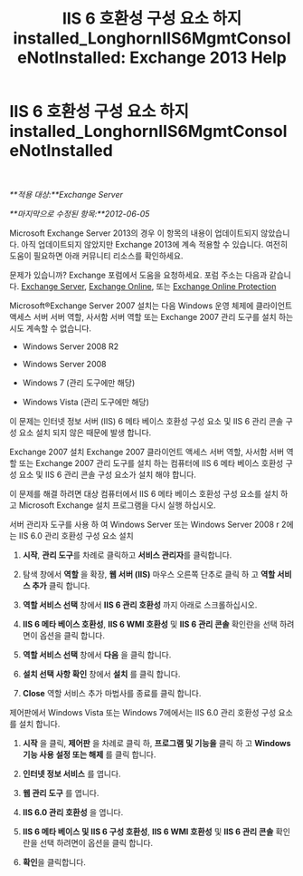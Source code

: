 ﻿---
title: 'IIS 6 호환성 구성 요소 하지 installed_LonghornIIS6MgmtConsoleNotInstalled: Exchange 2013 Help'
TOCTitle: IIS 6 호환성 구성 요소 하지 installed_LonghornIIS6MgmtConsoleNotInstalled
ms:assetid: 8358eafb-def7-4b8d-8fe1-623bc5a0e20e
ms:mtpsurl: https://technet.microsoft.com/ko-kr/library/ms.exch.setupreadiness.longhorniis6mgmtconsolenotinstalled(v=EXCHG.150)
ms:contentKeyID: 50483550
ms.date: 05/22/2018
mtps_version: v=EXCHG.150
ms.translationtype: MT
---

# IIS 6 호환성 구성 요소 하지 installed\_LonghornIIS6MgmtConsoleNotInstalled

 

_**적용 대상:**Exchange Server_

_**마지막으로 수정된 항목:**2012-06-05_

Microsoft Exchange Server 2013의 경우 이 항목의 내용이 업데이트되지 않았습니다. 아직 업데이트되지 않았지만 Exchange 2013에 계속 적용할 수 있습니다. 여전히 도움이 필요하면 아래 커뮤니티 리소스를 확인하세요.

문제가 있습니까? Exchange 포럼에서 도움을 요청하세요. 포럼 주소는 다음과 같습니다. [Exchange Server](https://go.microsoft.com/fwlink/p/?linkid=60612), [Exchange Online](https://go.microsoft.com/fwlink/p/?linkid=267542), 또는 [Exchange Online Protection](https://go.microsoft.com/fwlink/p/?linkid=285351)

Microsoft®Exchange Server 2007 설치는 다음 Windows 운영 체제에 클라이언트 액세스 서버 서버 역할, 사서함 서버 역할 또는 Exchange 2007 관리 도구를 설치 하는 시도 계속할 수 없습니다.

  - Windows Server 2008 R2

  - Windows Server 2008

  - Windows 7 (관리 도구에만 해당)

  - Windows Vista (관리 도구에만 해당)

이 문제는 인터넷 정보 서버 (IIS) 6 메타 베이스 호환성 구성 요소 및 IIS 6 관리 콘솔 구성 요소 설치 되지 않은 때문에 발생 합니다.

Exchange 2007 설치 Exchange 2007 클라이언트 액세스 서버 역할, 사서함 서버 역할 또는 Exchange 2007 관리 도구를 설치 하는 컴퓨터에 IIS 6 메타 베이스 호환성 구성 요소 및 IIS 6 관리 콘솔 구성 요소가 설치 해야 합니다.

이 문제를 해결 하려면 대상 컴퓨터에서 IIS 6 메타 베이스 호환성 구성 요소를 설치 하 고 Microsoft Exchange 설치 프로그램을 다시 실행 하십시오.

서버 관리자 도구를 사용 하 여 Windows Server 또는 Windows Server 2008 r 2에는 IIS 6.0 관리 호환성 구성 요소 설치

1.  **시작**, **관리 도구**를 차례로 클릭하고 **서비스 관리자**를 클릭합니다.

2.  탐색 창에서 **역할** 을 확장, **웹 서버 (IIS)** 마우스 오른쪽 단추로 클릭 하 고 **역할 서비스 추가** 클릭 합니다.

3.  **역할 서비스 선택** 창에서 **IIS 6 관리 호환성** 까지 아래로 스크롤하십시오.

4.  **IIS 6 메타 베이스 호환성**, **IIS 6 WMI 호환성** 및 **IIS 6 관리 콘솔** 확인란을 선택 하려면이 옵션을 클릭 합니다.

5.  **역할 서비스 선택** 창에서 **다음** 을 클릭 합니다.

6.  **설치 선택 사항 확인** 창에서 **설치** 를 클릭 합니다.

7.  **Close** 역할 서비스 추가 마법사를 종료를 클릭 합니다.

제어판에서 Windows Vista 또는 Windows 7에에서는 IIS 6.0 관리 호환성 구성 요소를 설치 합니다.

1.  **시작** 을 클릭, **제어판** 을 차례로 클릭 하, **프로그램 및 기능을** 클릭 하 고 **Windows 기능 사용 설정 또는 해제** 를 클릭 합니다.

2.  **인터넷 정보 서비스** 를 엽니다.

3.  **웹 관리 도구** 를 엽니다.

4.  **IIS 6.0 관리 호환성** 을 엽니다.

5.  **IIS 6 메타 베이스 및 IIS 6 구성 호환성**, **IIS 6 WMI 호환성** 및 **IIS 6 관리 콘솔** 확인란을 선택 하려면이 옵션을 클릭 합니다.

6.  **확인**을 클릭합니다.

